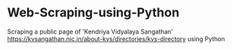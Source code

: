 # Web-Scraping-using-Python
Scraping a public page of 'Kendriya Vidyalaya Sangathan' https://kvsangathan.nic.in/about-kvs/directories/kvs-directory using Python

